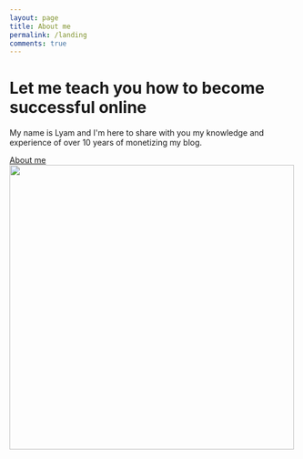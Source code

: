 ```yaml
---
layout: page
title: About me
permalink: /landing
comments: true
---
```


<!-- {% if page.url == "/" %} -->
<div class="rounded mb-5 hero">
  <div class="row align-items-center justify-content-between">
    <div class="col-md-6">
      <h1 class="font-weight-bold mb-4 serif-font">Let me  teach you how to become successful online</h1>
      <p class="lead mb-4">My name is Lyam and I'm here to share with you my knowledge and experience of over 10 years of monetizing my blog.</p>
      <a href="{{site.baseurl}}/about" class="btn btn-dark text-white px-5 btn-lg">About me</a>
    </div>
    <div class="col-md-6 text-right pl-0 pl-lg-4">
      <img class="intro" height="500" src="{{site.baseurl}}/assets/images/intro.svg">      
    </div>
  </div>
</div>
<!-- {% endif %} -->


<!--
<div class="col-md-4">
  <img class="featured-image img-fluid" src="{{ site.baseurl }}/assets/images/intro.svg" alt="{{ page.title }}">
</div>
-->